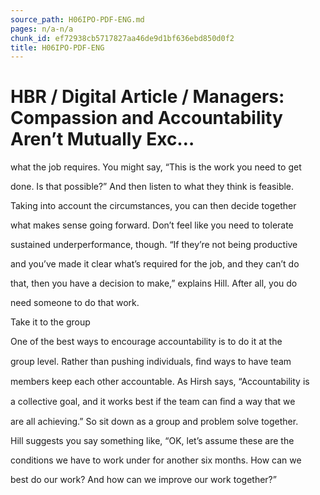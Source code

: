 ```yaml
---
source_path: H06IPO-PDF-ENG.md
pages: n/a-n/a
chunk_id: ef72938cb5717827aa46de9d1bf636ebd850d0f2
title: H06IPO-PDF-ENG
---
```

# HBR / Digital Article / Managers: Compassion and Accountability Aren’t Mutually Exc…

what the job requires. You might say, “This is the work you need to get

done. Is that possible?” And then listen to what they think is feasible.

Taking into account the circumstances, you can then decide together

what makes sense going forward. Don’t feel like you need to tolerate

sustained underperformance, though. “If they’re not being productive

and you’ve made it clear what’s required for the job, and they can’t do

that, then you have a decision to make,” explains Hill. After all, you do

need someone to do that work.

Take it to the group

One of the best ways to encourage accountability is to do it at the

group level. Rather than pushing individuals, ﬁnd ways to have team

members keep each other accountable. As Hirsh says, “Accountability is

a collective goal, and it works best if the team can ﬁnd a way that we

are all achieving.” So sit down as a group and problem solve together.

Hill suggests you say something like, “OK, let’s assume these are the

conditions we have to work under for another six months. How can we

best do our work? And how can we improve our work together?”
